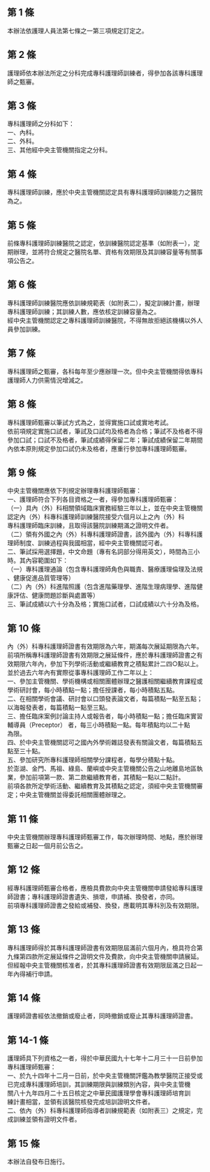 第 1 條
-------
本辦法依護理人員法第七條之一第三項規定訂定之。

第 2 條
-------
護理師依本辦法所定之分科完成專科護理師訓練者，得參加各該專科護理  
師之甄審。

第 3 條
-------
專科護理師之分科如下：  
一、內科。  
二、外科。  
三、其他經中央主管機關指定之分科。

第 4 條
-------
專科護理師訓練，應於中央主管機關認定具有專科護理師訓練能力之醫院  
為之。

第 5 條
-------
前條專科護理師訓練醫院之認定，依訓練醫院認定基準（如附表一），定  
期辦理，並將符合規定之醫院名單、資格有效期限及其訓練容量等有關事  
項公告之。

第 6 條
-------
專科護理師訓練醫院應依訓練規範表（如附表二），擬定訓練計畫，辦理  
專科護理師訓練；其訓練人數，應依核定訓練容量為之。  
經中央主管機關認定之專科護理師訓練醫院，不得無故拒絕該機構以外人  
員參加訓練。

第 7 條
-------
專科護理師之甄審，各科每年至少應辦理一次。但中央主管機關得依專科  
護理師人力供需情況增減之。

第 8 條
-------
專科護理師甄審以筆試方式為之，並得實施口試或實地考試。  
依前項規定實施口試者，筆試及口試均及格者為合格；筆試不及格者不得  
參加口試；口試不及格者，筆試成績得保留二年；筆試成績保留二年期間  
內依本原則規定參加口試仍未及格者，應重行參加專科護理師甄審。

第 9 條
-------
中央主管機關應依下列規定辦理專科護理師甄審：  
一、護理師符合下列各目資格之一者，得參加專科護理師甄審：  
（一）具內（外）科相關領域臨床實務經驗三年以上，並在中央主管機關  
      認定內（外）科專科護理師訓練醫院接受六個月以上之內（外）科  
      專科護理師臨床訓練，且取得該醫院訓練期滿之證明文件者。  
（二）領有外國之內（外）科專科護理師證書，該外國內（外）科專科護  
      理師制度、訓練過程與我國相當，經中央主管機關認可者。  
二、筆試採用選擇題，中文命題（專有名詞部分得用英文），時間為三小  
    時。其內容範圍如下：  
（一）專科護理通論（包含專科護理師角色與職責、醫療護理倫理及法規  
      、健康促進品質管理等）  
（二）內（外）科進階照護（包含進階藥理學、進階生理病理學、進階健  
      康評估、健康問題診斷與處置等）  
三、筆試成績以六十分為及格；實施口試者，口試成績以六十分為及格。

第 10 條
--------
內（外）科專科護理師證書有效期限為六年，期滿每次展延期限為六年。  
前項所稱專科護理師證書有效期限之展延條件，應於專科護理師證書之有  
效期限六年內，參加下列學術活動或繼續教育之積點累計二四○點以上。  
並於過去六年內有實際從事專科護理師工作二年以上：  
一、參加主管機關、學術機構或相關團體辦理之醫護相關繼續教育課程或  
    學術研討會，每小時積點一點；擔任授課者，每小時積點五點。  
二、在相關學術會議、研討會以口頭發表論文者，每篇積點一點至五點；  
    以海報發表者，每篇積點一點至三點。  
三、擔任臨床案例討論主持人或報告者，每小時積點一點；擔任臨床實習  
    輔導員（Preceptor） 者，每三小時積點一點。每年積點均以二十點  
    為限。  
四、於中央主管機關認可之國內外學術雜誌發表有關論文者，每篇積點五  
    點至三十點。  
五、參加研究所專科護理師相關學分課程者，每學分積點十點。  
於澎湖、金門、馬祖、綠島、蘭嶼或中央主管機關公告之山地離島地區執  
業，參加前項第一款、第二款繼續教育者，其積點一點以二點計。  
前項各款所定學術活動、繼續教育及其積點之認定，須經中央主管機關審  
定；中央主管機關並得委託相關團體辦理之。

第 11 條
--------
中央主管機關辦理專科護理師甄審工作，每次辦理時間、地點，應於辦理  
甄審之日起一個月前公告之。

第 12 條
--------
經專科護理師甄審合格者，應檢具費款向中央主管機關申請發給專科護理  
師證書；專科護理師證書遺失、損壞，申請補、換發者，亦同。  
前項專科護理師證書之發給或補發、換發，應載明其專科別及有效期限。

第 13 條
--------
專科護理師得於其專科護理師證書有效期限屆滿前六個月內，檢具符合第  
九條第四款所定展延條件之證明文件及費款，向中央主管機關申請展延。  
但經報中央主管機關核准者，於其專科護理師證書有效期限屆滿之日起一  
年內得補行申請。

第 14 條
--------
護理師證書經依法撤銷或廢止者，同時撤銷或廢止其專科護理師證書。

第 14-1 條
----------
護理師具下列資格之一者，得於中華民國九十七年十二月三十一日前參加  
專科護理師甄審：  
一、於九十四年十二月一日前，於中央主管機關評鑑為教學醫院正接受或  
    已完成專科護理師培訓，其訓練期限與訓練類別內容，與中央主管機  
    關八十九年四月二十五日核定之中華民國護理學會專科護理師培育訓  
    練計畫相當，並領有該醫院核發完成培訓證明文件者。  
二、依內（外）科專科護理師指導者訓練規範表（如附表三）之規定，完  
    成訓練並領有證明文件者。　

第 15 條
--------
本辦法自發布日施行。

